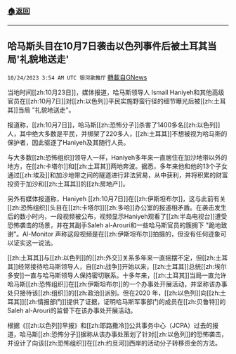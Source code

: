 ###  [:house:返回](README.md)
---


## 哈马斯头目在10月7日袭击以色列事件后被土耳其当局'礼貌地送走'
`10/24/2023 3:54 AM UTC 银河歌舞厅` [轉載自GNews](https://gnews.org/articles/1872653)

当地时间[[zh:10月23日]]，媒体报道，哈马斯领导人 Ismail Haniyeh和其他高级官员在[[zh:10月7日]]对[[zh:以色列]]平民实施野蛮行径的细节曝光后被[[zh:土耳其]]当局 "礼貌地送走"。

报道称，[[zh:10月7日]]，哈马斯[[zh:恐怖分子]]杀害了1400多名[[zh:以色列]]人，其中绝大多数是平民，并绑架了220多人，[[zh:土耳其]]不想被视为哈马斯的保护者，因此驱逐了Haniyeh及其随行人员。

与大多数[[zh:恐怖组织]]领导人一样，Haniyeh多年来一直居住在加沙地带以外的地方，在[[zh:卡塔尔]]和[[zh:土耳其]]两地奔波。据悉，多年来他和他的13个子女通过[[zh:埃及]]和加沙地带之间的隧道进行非法贸易，从中获利，并将积累的财富投资于加沙和[[zh:土耳其]]的[[zh:房地产]]。

另外有媒体报道称，Haniyeh [[zh:10月7日]]在[[zh:伊斯坦布尔]]，这与此前有关[[zh:恐怖组织]]头目在[[zh:卡塔尔]][[zh:多哈]]办公室的报道相矛盾。在袭击发生后的数小时内，一段视频被公布，视频显示Haniyeh观看了[[zh:半岛电视台]]遭受恐怖袭击的场景，并在其副手Saleh al-Arouri和一些哈马斯官员的簇拥下 "跪地致谢"。Al-Monitor 声称这段视频是在[[zh:伊斯坦布尔]]拍摄的，但没有任何迹象可以证实这一说法。

[[zh:土耳其]]与[[zh:以色列]]的[[zh:外交]]关系多年来一直摇摆不定，但[[zh:土耳其]]经常接待哈马斯领导人，自[[zh:战争]]开始以来，[[zh:土耳其]]总统[[zh:埃尔多安]]一直与哈马斯领导人保持密切联系。十多年来，[[zh:土耳其]]当局一直允许哈马斯[[zh:恐怖组织]]在[[zh:伊斯坦布尔]]的一个办事处开展活动，并坚称该办事处只接待该[[zh:组织]]的[[zh:政治]]派别。但在2020 年，[[zh:以色列]]向[[zh:土耳其]][[zh:情报部门]]提供了证据，证明哈马斯军事部门的成员在[[zh:贝鲁特]]的Saleh al-Arouri的监督下在该办事处开展活动。

根据《[[zh:以色列]]早报》和[[zh:耶路撒冷]]公共事务中心（JCPA）过去的报道，哈马斯[[zh:恐怖分子]]据称从该办事处策划了针对[[zh:以色列]]的恐怖袭击，并设计了向该[[zh:恐怖组织]]在[[zh:约旦河]]西岸的活动分子转移资金的方法。

